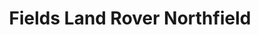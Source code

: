 ---
title: "Fields Land Rover Northfield"
url: /northfield/fields-land-rover-northfield/
shop: Autohaus
---